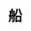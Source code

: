 ---
title: 船
description: 船
kana: ふね
pronunciation: hune
tone: 平板型
type: 名词
pubDate: 2024-07-03 00:00:08
---